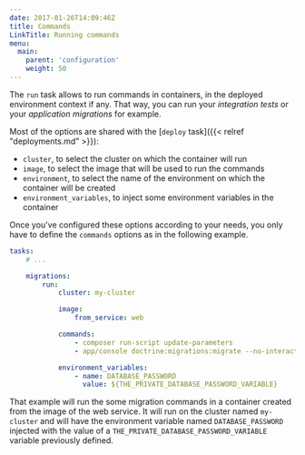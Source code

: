 ```yaml
---
date: 2017-01-26T14:09:46Z
title: Commands
LinkTitle: Running commands
menu:
  main:
    parent: 'configuration'
    weight: 50
---
```


The `run` task allows to run commands in containers, in the deployed environment context if any. That way, you can run your *integration tests* or your *application migrations* for example.

Most of the options are shared with the [`deploy` task]({{< relref "deployments.md" >}}):

* `cluster`, to select the cluster on which the container will run
* `image`, to select the image that will be used to run the commands
* `environment`, to select the name of the environment on which the container will be created
* `environment_variables`, to inject some environment variables in the container

Once you've configured these options according to your needs, you only have to define the `commands` options as in the following example.

``` yaml
tasks:
    # ...

    migrations:
        run:
            cluster: my-cluster

            image:
                from_service: web

            commands:
                - composer run-script update-parameters
                - app/console doctrine:migrations:migrate --no-interaction

            environment_variables:
                - name: DATABASE_PASSWORD
                  value: ${THE_PRIVATE_DATABASE_PASSWORD_VARIABLE}
```
That example will run the some migration commands in a container created from the image of the web service. It will run on the cluster named `my-cluster` and will have the environment variable named `DATABASE_PASSWORD` injected with the value of a `THE_PRIVATE_DATABASE_PASSWORD_VARIABLE` variable previously defined.
